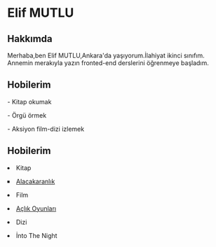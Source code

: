 
<!DOCTYPE html>
<html lang="tr">
<head>
    <meta charset="UTF-8">
    <meta htpp-equiv="X-UA-Compatible" content="IE=edge"
    <meta name="viewport" content="width=device-width, initial-scale=1.0">
    <!--Title Kısmına Sayfa Başlığımızı Yazdım-->
    <title>Kodluyoruz ilk web page</title>

</head>  
<body>
    <!--H1 En büyük başlık komutu-->
<h1>Elif MUTLU</h1>
<!--Alt Başlıklar için  H2 komutu kullandım-->
<h2>Hakkımda</h2>
<p>Merhaba,ben Elif MUTLU,Ankara'da yaşıyorum.İlahiyat ikinci sınıfım.
   Annemin merakıyla yazın fronted-end derslerini öğrenmeye başladım.</p>
   
<!--Alt başlık için H2 komutu kullandım-->
<h2>Hobilerim</h2>
<p>- Kitap okumak</p>
<p>- Örgü örmek</p>
<p>- Aksiyon film-dizi izlemek</p>
<h2>Hobilerim</h2>
<!--Alt başlık için h2 komutu kullandım-->
<p>
    <lo>
        <li>Kitap
            <p>
                <lu>
                    <li style="list-style-type:square"><a href="https://www.goodreads.com/book/show/8391758-alacakaranl-k">Alacakaranlık</a></li>
                </lu>
            </p>
        </li>
    </lo>
</p>
<p>
    <lo>
        <li>Film</li>
        <p>
            <lu style="list-style-type:square">
                <li><a href="https://www.imdb.com/title/tt1392170/?ref_=ext_shr_lnk">Açlık Oyunları</a></li>
            </lu>
        </p>
    </lo>
</p>
<p>
    <lo>
        <li>Dizi</li>
        <p>
            <lu style="list-style-type:square">
                <li>İnto The Night</li>
            </lu>
        </p>
    </lo>
</p>


</body>